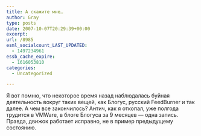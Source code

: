 ```yaml
---
title: А скажите мне…
author: Gray
type: posts
date: 2007-10-07T20:29:39+00:00
excerpt:
url: /8985
esml_socialcount_LAST_UPDATED:
  - 1497234961
essb_cache_expire:
  - 1616053810
categories:
  - Uncategorized

---
```








Я вот помню, что некоторое время назад наблюдалась буйная деятельность вокруг таких вещей, как Блогус, русский FeedBurner и так далее. А чем все закончилось? Антич, как я откопал, уже полгода трудится в VMWare, в блоге Блогуса за 9 месяцев &#8212; одна запись. Правда, движок работает исправно, не в пример предыдущему состоянию.